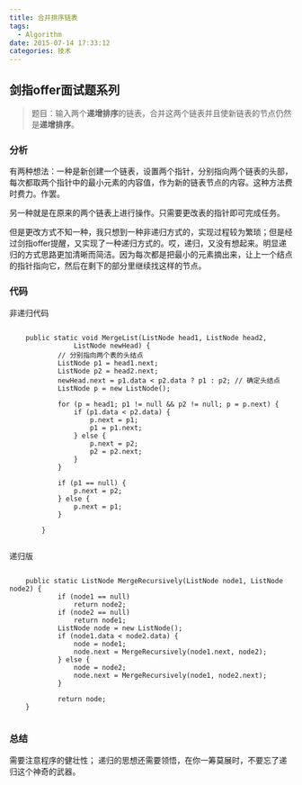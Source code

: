```yaml
---
title: 合并排序链表
tags:
  - Algorithm
date: 2015-07-14 17:33:12
categories: 技术
---
```


## 剑指offer面试题系列

> 题目：输入两个**递增排序**的链表，合并这两个链表并且使新链表的节点仍然是**递增排序**。

### 分析

有两种想法：一种是新创建一个链表，设置两个指针，分别指向两个链表的头部，每次都取两个指针中的最小元素的内容值，作为新的链表节点的内容。这种方法费时费力。作罢。

另一种就是在原来的两个链表上进行操作。只需要更改表的指针即可完成任务。

但是更改方式不知一种，我只想到一种非递归方式的，实现过程较为繁琐；但是经过剑指offer提醒，又实现了一种递归方式的。哎，递归，又没有想起来。明显递归的方式思路更加清晰而简洁。因为每次都是把最小的元素摘出来，让上一个结点的指针指向它，然后在剩下的部分里继续找这样的节点。


### 代码

非递归代码

```

	public static void MergeList(ListNode head1, ListNode head2,
				ListNode newHead) {
			// 分别指向两个表的头结点
			ListNode p1 = head1.next;
			ListNode p2 = head2.next;
			newHead.next = p1.data < p2.data ? p1 : p2; // 确定头结点
			ListNode p = new ListNode();
	
			for (p = head1; p1 != null && p2 != null; p = p.next) {
				if (p1.data < p2.data) {
					p.next = p1;
					p1 = p1.next;
				} else {
					p.next = p2;
					p2 = p2.next;
				}
			}
	
			if (p1 == null) {
				p.next = p2;
			} else {
				p.next = p1;
			}
	
		}
		
```
递归版

```

	public static ListNode MergeRecursively(ListNode node1, ListNode node2) {
			if (node1 == null)
				return node2;
			if (node2 == null)
				return node1;
			ListNode node = new ListNode();
			if (node1.data < node2.data) {
				node = node1;
				node.next = MergeRecursively(node1.next, node2);
			} else {
				node = node2;
				node.next = MergeRecursively(node1, node2.next);
			}

			return node;
	}
	
```

### 总结
需要注意程序的健壮性；
递归的思想还需要领悟，在你一筹莫展时，不要忘了递归这个神奇的武器。